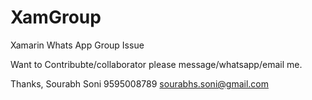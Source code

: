 # XamGroup
Xamarin Whats App Group Issue

Want to Contribubte/collaborator please message/whatsapp/email me.

Thanks,
Sourabh Soni
9595008789
sourabhs.soni@gmail.com

